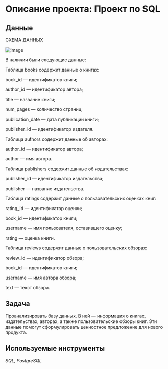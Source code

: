# Описание проекта: Проект по SQL

## Данные
СХЕМА ДАННЫХ

![image](https://github.com/iRoN878/Projects/assets/158824995/9d83261d-473d-4277-8e38-573b1eda8768)


В наличии были следующие данные:

Таблица books содержит данные о книгах:

book_id — идентификатор книги;

author_id — идентификатор автора;

title — название книги;

num_pages — количество страниц;

publication_date — дата публикации книги;

publisher_id — идентификатор издателя.


Таблица authors содержит данные об авторах:

author_id — идентификатор автора;

author — имя автора.


Таблица publishers содержит данные об издательствах:

publisher_id — идентификатор издательства;

publisher — название издательства.


Таблица ratings содержит данные о пользовательских оценках книг:

rating_id — идентификатор оценки;

book_id — идентификатор книги;

username — имя пользователя, оставившего оценку;

rating — оценка книги.


Таблица reviews содержит данные о пользовательских обзорах:

review_id — идентификатор обзора;

book_id — идентификатор книги;

username — имя автора обзора;

text — текст обзора.

## Задача

Проанализировать базу данных. В ней — информация о книгах, издательствах, авторах, а также пользовательские обзоры книг. Эти данные помогут сформулировать ценностное предложение для нового продукта.  

## Используемые инструменты
*SQL*, *PostgreSQL*


